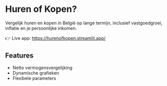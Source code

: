 # Huren of Kopen?

Vergelijk huren en kopen in België op lange termijn, inclusief vastgoedgroei, inflatie en je persoonlijke inkomen.

👉 Live app: https://hurenofkopen.streamlit.app/

## Features

- Netto vermogensvergelijking
- Dynamische grafieken
- Flexibele parameters
